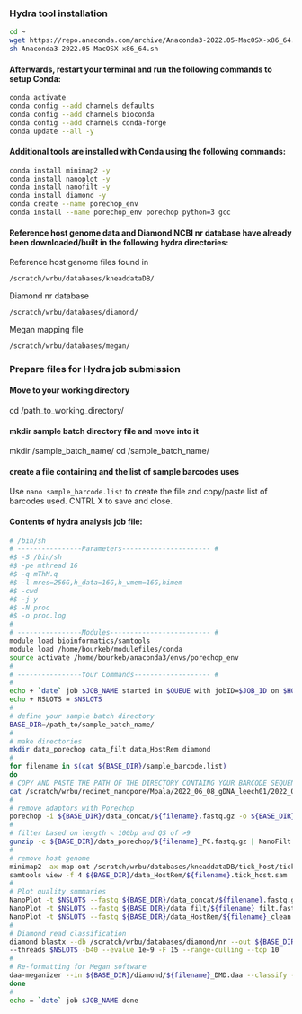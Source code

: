### Hydra tool installation

```bash 
cd ~
wget https://repo.anaconda.com/archive/Anaconda3-2022.05-MacOSX-x86_64.sh
sh Anaconda3-2022.05-MacOSX-x86_64.sh
```
#### Afterwards, restart your terminal and run the following commands to setup Conda:
```bash
conda activate
conda config --add channels defaults
conda config --add channels bioconda
conda config --add channels conda-forge
conda update --all -y
```

#### Additional tools are installed with Conda using the following commands:
```bash
conda install minimap2 -y
conda install nanoplot -y
conda install nanofilt -y
conda install diamond -y
conda create --name porechop_env
conda install --name porechop_env porechop python=3 gcc
```
#### Reference host genome data and Diamond NCBI nr database have already been downloaded/built in the following hydra directories:
Reference host genome files found in
```bash
/scratch/wrbu/databases/kneaddataDB/
```
Diamond nr database
```bash
/scratch/wrbu/databases/diamond/
```
Megan mapping file
```bash
/scratch/wrbu/databases/megan/
```
### Prepare files for Hydra job submission
#### Move to your working directory
cd /path_to_working_directory/
#### mkdir sample batch directory file and move into it
mkdir /sample_batch_name/
cd /sample_batch_name/

#### create a file containing and the list of sample barcodes uses
Use ```nano sample_barcode.list``` to create the file and copy/paste list of barcodes used. CNTRL X to save and close.

#### Contents of hydra analysis job file:
```bash 
# /bin/sh
# ----------------Parameters---------------------- #
#$ -S /bin/sh
#$ -pe mthread 16
#$ -q mThM.q
#$ -l mres=256G,h_data=16G,h_vmem=16G,himem
#$ -cwd
#$ -j y
#$ -N proc
#$ -o proc.log
#
# ----------------Modules------------------------- #
module load bioinformatics/samtools
module load /home/bourkeb/modulefiles/conda
source activate /home/bourkeb/anaconda3/envs/porechop_env
#
# ----------------Your Commands------------------- #
#
echo + `date` job $JOB_NAME started in $QUEUE with jobID=$JOB_ID on $HOSTNAME
echo + NSLOTS = $NSLOTS
#
# define your sample batch directory
BASE_DIR=/path_to/sample_batch_name/
# 
# make directories
mkdir data_porechop data_filt data_HostRem diamond
#
for filename in $(cat ${BASE_DIR}/sample_barcode.list)
do
# COPY AND PASTE THE PATH OF THE DIRECTORY CONTAING YOUR BARCODE SEQUENCE FASTQ FILES
cat /scratch/wrbu/redinet_nanopore/Mpala/2022_06_08_gDNA_leech01/2022_06_08_gDNA_leech01/20220608_1229_MC-112986_FAT07274_7b624019/fastq_pass/${filename}/*.fastq.gz > ${BASE_DIR}/data_concat/${filename}.fastq.gz
#
# remove adaptors with Porechop
porechop -i ${BASE_DIR}/data_concat/${filename}.fastq.gz -o ${BASE_DIR}/data_porechop/${filename}_PC.fastq.gz --format fastq.gz --threads $NSLOTS
#
# filter based on length < 100bp and QS of >9
gunzip -c ${BASE_DIR}/data_porechop/${filename}_PC.fastq.gz | NanoFilt -q 9 -l 100 | gzip > ${BASE_DIR}/data_filt/${filename}_filt.fastq.gz
#
# remove host genome
minimap2 -ax map-ont /scratch/wrbu/databases/kneaddataDB/tick_host/tick_host.fna.gz ${BASE_DIR}/data_filt/${filename}_filt.fastq.gz  -I 16G > ${BASE_DIR}/data_HostRem/${filename}.tick_host.sam
samtools view -f 4 ${BASE_DIR}/data_HostRem/${filename}.tick_host.sam | samtools fastq - | gzip -c - > ${BASE_DIR}/data_HostRem/${filename}_clean.fastq.gz
#
# Plot quality summaries
NanoPlot -t $NSLOTS --fastq ${BASE_DIR}/data_concat/${filename}.fastq.gz -o ${BASE_DIR}/data_concat/${filename}_plot 
NanoPlot -t $NSLOTS --fastq ${BASE_DIR}/data_filt/${filename}_filt.fastq.gz -o ${BASE_DIR}/data_filt/${filename}_plot 
NanoPlot -t $NSLOTS --fastq ${BASE_DIR}/data_HostRem/${filename}_clean.fastq.gz -o ${BASE_DIR}/data_HostRem/${filename}_plot 
#
# Diamond read classification
diamond blastx --db /scratch/wrbu/databases/diamond/nr --out ${BASE_DIR}/diamond/${filename}_DMD --outfmt 100 -q ${BASE_DIR}/data_HostRem/${filename}_clean.fastq.gz \
--threads $NSLOTS -b40 --evalue 1e-9 -F 15 --range-culling --top 10
#
# Re-formatting for Megan software
daa-meganizer --in ${BASE_DIR}/diamond/${filename}_DMD.daa --classify --mapDB /scratch/wrbu/databases/megan/megan-map-Feb2022.db --threads $NSLOTS
done
#
echo = `date` job $JOB_NAME done
```

